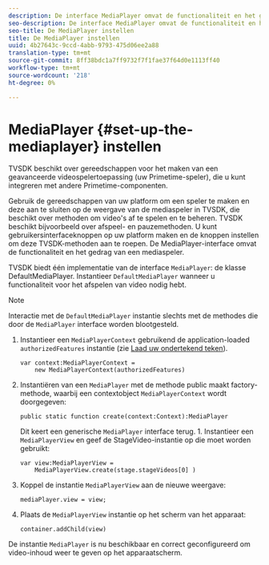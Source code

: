 ```yaml
---
description: De interface MediaPlayer omvat de functionaliteit en het gedrag van een media speler.
seo-description: De interface MediaPlayer omvat de functionaliteit en het gedrag van een media speler.
seo-title: De MediaPlayer instellen
title: De MediaPlayer instellen
uuid: 4b27643c-9ccd-4abb-9793-475d06ee2a88
translation-type: tm+mt
source-git-commit: 8ff38bdc1a7ff9732f7f1fae37f64d0e1113ff40
workflow-type: tm+mt
source-wordcount: '218'
ht-degree: 0%

---
```



# MediaPlayer {#set-up-the-mediaplayer} instellen

TVSDK beschikt over gereedschappen voor het maken van een geavanceerde videospelertoepassing (uw Primetime-speler), die u kunt integreren met andere Primetime-componenten.

Gebruik de gereedschappen van uw platform om een speler te maken en deze aan te sluiten op de weergave van de mediaspeler in TVSDK, die beschikt over methoden om video&#39;s af te spelen en te beheren. TVSDK beschikt bijvoorbeeld over afspeel- en pauzemethoden. U kunt gebruikersinterfaceknoppen op uw platform maken en de knoppen instellen om deze TVSDK-methoden aan te roepen. De MediaPlayer-interface omvat de functionaliteit en het gedrag van een mediaspeler.

TVSDK biedt één implementatie van de interface `MediaPlayer`: de klasse DefaultMediaPlayer. Instantieer `DefaultMediaPlayer` wanneer u functionaliteit voor het afspelen van video nodig hebt.

>[!NOTE]
>
>Interactie met de `DefaultMediaPlayer` instantie slechts met de methodes die door de `MediaPlayer` interface worden blootgesteld.

1. Instantieer een `MediaPlayerContext` gebruikend de application-loaded `authorizedFeatures` instantie (zie [Laad uw ondertekend teken](../../tvsdk-1.4-for-desktop-hls/t-psdk-dhls-1.4-configure/t-psdk-dhls-1.4-get-signed-token.md)).

   ```
   var context:MediaPlayerContext =  
       new MediaPlayerContext(authorizedFeatures)
   ```

1. Instantiëren van een `MediaPlayer` met de methode public maakt factory-methode, waarbij een contextobject `MediaPlayerContext` wordt doorgegeven:

   ```
   public static function create(context:Context):MediaPlayer
   ```

   Dit keert een generische `MediaPlayer` interface terug. 1. Instantieer een `MediaPlayerView` en geef de StageVideo-instantie op die moet worden gebruikt:

   ```
   var view:MediaPlayerView =  
       MediaPlayerView.create(stage.stageVideos[0] )
   ```

1. Koppel de instantie `MediaPlayerView` aan de nieuwe weergave:

   ```
   mediaPlayer.view = view;
   ```

1. Plaats de `MediaPlayerView` instantie op het scherm van het apparaat:

   ```
   container.addChild(view)
   ```

De instantie `MediaPlayer` is nu beschikbaar en correct geconfigureerd om video-inhoud weer te geven op het apparaatscherm.